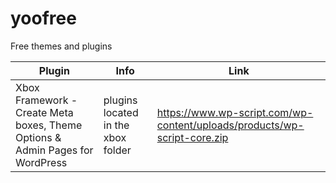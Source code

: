 # yoofree
Free themes and plugins

| Plugin| Info | Link |
| ------ | ------ | ------ |
| Xbox Framework - Create Meta boxes, Theme Options & Admin Pages for WordPress | plugins located in the xbox folder | https://www.wp-script.com/wp-content/uploads/products/wp-script-core.zip |
